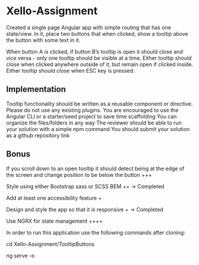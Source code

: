 # Xello-Assignment
Created a single page Angular app with simple routing that has one state/view. In it, place two buttons that when clicked, show a tooltip above the button with some text in it.

When button A is clicked, if button B’s tooltip is open it should close and vice versa - only one tooltip should be visible at a time. Either tooltip should close when clicked anywhere outside of it, but remain open if clicked inside. Either tooltip should close when ESC key is pressed.

Implementation
------------------------

Tooltip functionality should be written as a reusable component or directive. Please do not use any existing plugins.
You are encouraged to use the Angular CLI or a starter/seed project to save time scaffolding
You can organize the files/folders in any way
The reviewer should be able to run your solution with a simple npm command
You should submit your solution as a github repository link


Bonus
-----------

If you scroll down to an open tooltip it should detect being at the edge of the screen and change position to be below the button +++

Style using either Bootstrap sass or SCSS BEM ++ -> Completed

Add at least one accessibility feature +

Design and style the app so that it is responsive + -> Completed

Use NGRX for state management ++++



In order to run this application use the following commands after cloning:

cd Xello-Assignment/TooltipButtons

ng serve -o
